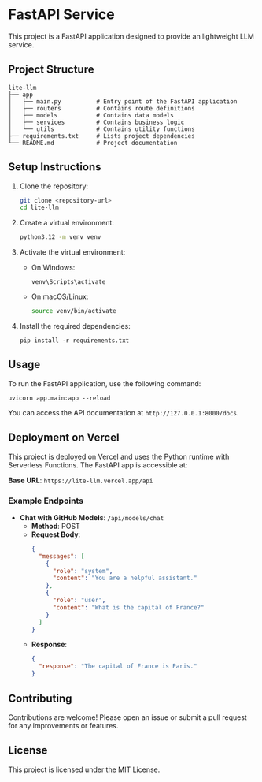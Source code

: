 # FastAPI Service

This project is a FastAPI application designed to provide an lightweight LLM service.


## Project Structure

```
lite-llm
├── app
│   ├── main.py          # Entry point of the FastAPI application
│   ├── routers          # Contains route definitions
│   ├── models           # Contains data models
│   ├── services         # Contains business logic
│   └── utils            # Contains utility functions
├── requirements.txt     # Lists project dependencies
└── README.md            # Project documentation
```

## Setup Instructions

1. Clone the repository:
   ```bash
   git clone <repository-url>
   cd lite-llm
   ```
1. Create a virtual environment:
   ```bash
   python3.12 -m venv venv
   ```

1. Activate the virtual environment:
   - On Windows:
     ```
     venv\Scripts\activate
     ```
   - On macOS/Linux:
     ```bash
     source venv/bin/activate
     ```

1. Install the required dependencies:
   ```
   pip install -r requirements.txt
   ```

## Usage

To run the FastAPI application, use the following command:

```
uvicorn app.main:app --reload
```

You can access the API documentation at `http://127.0.0.1:8000/docs`.

## Deployment on Vercel

This project is deployed on Vercel and uses the Python runtime with Serverless Functions. The FastAPI app is accessible at:

**Base URL**: `https://lite-llm.vercel.app/api`

### Example Endpoints

- **Chat with GitHub Models**: `/api/models/chat`
  - **Method**: POST
  - **Request Body**:
    ```json
    {
      "messages": [
        {
          "role": "system",
          "content": "You are a helpful assistant."
        },
        {
          "role": "user",
          "content": "What is the capital of France?"
        }
      ]
    }
    ```
  - **Response**:
    ```json
    {
      "response": "The capital of France is Paris."
    }
    ```

## Contributing

Contributions are welcome! Please open an issue or submit a pull request for any improvements or features.

## License

This project is licensed under the MIT License.
